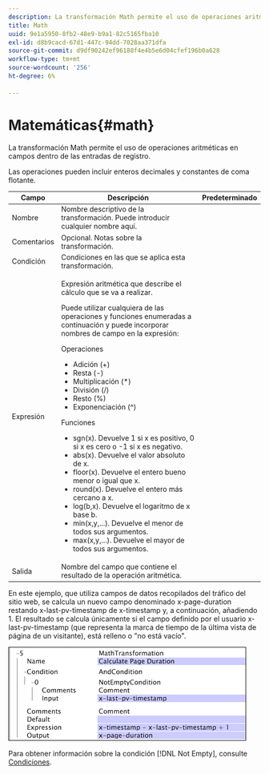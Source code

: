 ```yaml
---
description: La transformación Math permite el uso de operaciones aritméticas en campos dentro de las entradas de registro.
title: Math
uuid: 9e1a5950-8fb2-48e9-b9a1-82c5165fba10
exl-id: d8b9cacd-67d1-447c-94dd-7028aa371dfa
source-git-commit: d9df90242ef96188f4e4b5e6d04cfef196b0a628
workflow-type: tm+mt
source-wordcount: '256'
ht-degree: 6%

---
```


# Matemáticas{#math}

La transformación Math permite el uso de operaciones aritméticas en campos dentro de las entradas de registro.

Las operaciones pueden incluir enteros decimales y constantes de coma flotante.

<table id="table_FDF3DDF1960E43E391A67C9DC2A0E302"> 
 <thead> 
  <tr> 
   <th colname="col1" class="entry"> Campo </th> 
   <th colname="col2" class="entry"> Descripción </th> 
   <th colname="col3" class="entry"> Predeterminado </th> 
  </tr> 
 </thead>
 <tbody> 
  <tr> 
   <td colname="col1"> Nombre </td> 
   <td colname="col2"> Nombre descriptivo de la transformación. Puede introducir cualquier nombre aquí. </td> 
   <td colname="col3"></td> 
  </tr> 
  <tr> 
   <td colname="col1"> Comentarios </td> 
   <td colname="col2"> Opcional. Notas sobre la transformación. </td> 
   <td colname="col3"></td> 
  </tr> 
  <tr> 
   <td colname="col1"> Condición </td> 
   <td colname="col2"> Condiciones en las que se aplica esta transformación. </td> 
   <td colname="col3"></td> 
  </tr> 
  <tr> 
   <td colname="col1"> Expresión </td> 
   <td colname="col2"> <p>Expresión aritmética que describe el cálculo que se va a realizar. </p> <p> Puede utilizar cualquiera de las operaciones y funciones enumeradas a continuación y puede incorporar nombres de campo en la expresión: </p> <p> Operaciones 
     <ul id="ul_DB5915FADA0A41A3B11F1F48615F40A9">
      <li id="li_CA9EA97243F04760A81313C17EE057B3"> Adición (+) </li>
      <li id="li_908A272EBA2340098C20F22AA8D9ED26"> Resta (-) </li>
      <li id="li_C62257FF3AAB436D9148BBEA441621D7"> Multiplicación (*) </li>
      <li id="li_B5A9EAB3E49D4CB9A297172199F23542"> División (/) </li>
      <li id="li_D2D2B51DB2C8412A9B6F9D5F3CC03F8A"> Resto (%) </li>
      <li id="li_07E7E368FFD2437A852B785E159848E5"> Exponenciación (^) </li>
     </ul></p> <p>Funciones 
     <ul id="ul_E335AE8D684340AA998C4A2633FFDEE1">
      <li id="li_E036FF0B5DF244DDBFEDA9BFEDC62251"> sgn(x). Devuelve 1 si x es positivo, 0 si x es cero o -1 si x es negativo. </li>
      <li id="li_90CD8899DDC14778A95930C2768C82BC"> abs(x). Devuelve el valor absoluto de x. </li>
      <li id="li_F4AF23F343F74BD88B7166B1C2BB065E"> floor(x). Devuelve el entero bueno menor o igual que x. </li>
      <li id="li_A31379A3659240C3A629BFAF19A6DDF1"> round(x). Devuelve el entero más cercano a x. </li>
      <li id="li_9C0A0F3A4A304026B543F2A64B98B922"> log(b,x). Devuelve el logaritmo de x base b. </li>
      <li id="li_124D62C2CA5A42CBBCC5DB18FAA8920E"> min(x,y,...). Devuelve el menor de todos sus argumentos. </li>
      <li id="li_3B7B9FC1C0BF4E7688F9F49130B97B7F"> max(x,y,...). Devuelve el mayor de todos sus argumentos. </li>
     </ul></p> </td> 
   <td colname="col3"></td> 
  </tr> 
  <tr> 
   <td colname="col1"> Salida </td> 
   <td colname="col2"> Nombre del campo que contiene el resultado de la operación aritmética. </td> 
   <td colname="col3"></td> 
  </tr> 
 </tbody> 
</table>

En este ejemplo, que utiliza campos de datos recopilados del tráfico del sitio web, se calcula un nuevo campo denominado x-page-duration restando x-last-pv-timestamp de x-timestamp y, a continuación, añadiendo 1. El resultado se calcula únicamente si el campo definido por el usuario x-last-pv-timestamp (que representa la marca de tiempo de la última vista de página de un visitante), está relleno o &quot;no está vacío&quot;.

![](assets/cfg_TransformationType_Math.png)

Para obtener información sobre la condición [!DNL Not Empty], consulte [Condiciones](../../../../../home/c-dataset-const-proc/c-conditions/c-abt-cond.md).
